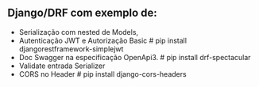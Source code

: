 ## Django/DRF com exemplo de:
-   Serialização com nested de Models, 
-   Autenticação JWT e Autorização Basic # pip install djangorestframework-simplejwt
-   Doc Swagger na especificação OpenApi3. # pip install drf-spectacular
-   Validate entrada Serializer
-   CORS no Header # pip install django-cors-headers